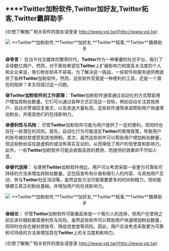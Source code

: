 ## ****Twitter**加粉软件,**Twitter**加好友,**Twitter**拓客,**Twitter**霸屏助手**

[😍想了解推广相关软件的朋友请登录 http://www.vst.tw](http://www.vst.tw)

 <center><img src="https://vst.tw/MP4/tuiguang/png/1.png" alt="**Twitter**加粉软件,**Twitter**加好友,**Twitter**拓客,**Twitter**霸屏助手"></center>

**😄导言：**
在当今社交媒体的繁荣时代，**Twitter**作为一种重要的社交平台，吸引了全球数亿用户。然而，对于那些希望在**Twitter**上扩展影响力和提高关注度的个人和企业来说，吸引粉丝却并不容易。为了解决这一挑战，一些软件和服务提供商提供了各种**Twitter**加粉软件。然而，这些软件究竟是一种便利的工具，还是一个潜在的陷阱？本文将探讨这一问题。

**😄**Twitter**加粉软件的工作原理：**
**Twitter**加粉软件通常通过自动化的方式帮助用户增加其粉丝数量。它们可以通过各种方式实现这一目标，例如自动关注其他用户、自动点赞或回复推文，以及发送大量私信。这些软件通常承诺帮助用户快速增加粉丝，并提高他们的在线影响力。

**😄便利性与风险：**
尽管**Twitter**加粉软件可能为用户提供了一定的便利，但同时也存在一些潜在的风险。首先，自动化行为可能违反**Twitter**的使用政策，导致用户的账号被封禁或受到其他限制。其次，虽然这些软件可以帮助用户增加粉丝数量，但这些粉丝往往是虚假的或没有真实互动的，从而降低了用户的信誉度和影响力。此外，一些**Twitter**加粉软件可能会收取高昂的费用，而提供的效果却不尽如人意。

**😄替代选择：**
与使用**Twitter**加粉软件相比，用户可以考虑采取一些更为可靠和可持续的方法来增加其粉丝数量。这包括发布有价值和吸引人的内容、与其他用户互动、参与**Twitter**社区活动等。虽然这些方法可能需要更多的时间和精力，但却能够建立真正的粉丝基础，并增加用户的在线影响力。

 <center><img src="https://vst.tw/MP4/tuiguang/png/2.png" alt="**Twitter**加粉软件,**Twitter**加好友,**Twitter**拓客,**Twitter**霸屏助手"></center>

**😄结论：**
尽管**Twitter**加粉软件可能看起来是一个吸引人的选择，但用户在使用之前应该仔细权衡其便利性与风险。虽然这些软件可以帮助用户快速增加粉丝数量，但同时也存在被封禁账号、降低信誉度等风险。因此，用户应该考虑采取更为可靠和可持续的方法来增加其在**Twitter**上的关注度和影响力。

[😍想了解推广相关软件的朋友请登录 http://www.vst.tw](http://www.vst.tw)




